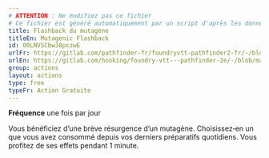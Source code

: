 ```yaml
---
# ATTENTION : Ne modifiez pas ce fichier
# Ce fichier est généré automatiquement par un script d'après les données du module Foundry VTT officiel et de sa traduction
title: Flashback du mutagène
titleEn: Mutagenic Flashback
id: 00LNVSCbwJ8pszwE
urlFr: https://gitlab.com/pathfinder-fr/foundryvtt-pathfinder2-fr/-/blob/master/data/actions/00LNVSCbwJ8pszwE.htm
urlEn: https://gitlab.com/hooking/foundry-vtt---pathfinder-2e/-/blob/master/packs/data/actions.db/mutagenic-flashback.json
group: actions
layout: actions
type: free
typeFr: Action Gratuite
---
```

**Fréquence** une fois par jour

Vous bénéficiez d’une brève résurgence d’un mutagène. Choisissez‑en un que vous avez consommé depuis vos derniers préparatifs quotidiens. Vous profitez de ses effets pendant 1 minute.
